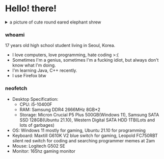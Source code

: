 # Hello! there!
<details><summary>a picture of cute round eared elephant shrew</summary>
  
![image](https://user-images.githubusercontent.com/77315866/150994224-0fc961e4-75f9-4582-a608-ca72dfbfc32b.png)
</details>

### whoami
17 years old high school student living in Seoul, Korea.
* I love computers, love programming, hate coding >:(
* Sometimes I'm a genius, sometimes I'm a fucking idiot, but always don't know what I'm doing.
* I'm learning Java, C++ recently.
* I use Firefox btw

### neofetch
* Desktop Specification:
  *  CPU: i5-10400F
  *  RAM: Samsung DDR4 2666MHz 8GB*2
  *  Storage: Micron Crucial P5 Plus 500GB(Windows 11), Samsung SATA SSD 128GB(Ubuntu 21.10), Western Digital SATA HDD 1TB(Lots and lots of garbages)
* OS: Windows 11 mostly for gaming, Ubuntu 21.10 for programming
* Keyboard: Maxtill G610K V2 blue switch for gaming, Leopold FC750RBT silent red switch for coding and searching programmer memes at 2am
* Mouse: Logitech G502 SE
* Monitor: 165hz gaming monitor
